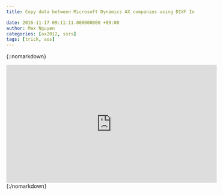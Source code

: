 ```yaml
---
title: Copy data between Microsoft Dynamics AX companies using DIXF In AX 2012 R3 

date: 2016-11-17 09:11:11.000000000 +09:00
author: Max Nguyen
categories: [ax2012, ssrs]
tags: [trick, aos]
---
```

{::nomarkdown}
<iframe width="560" height="315" src="https://www.youtube.com/embed/tL1ZMGNbYIo" frameborder="0" allowfullscreen></iframe>
{:/nomarkdown}